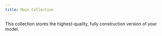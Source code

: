 ```yaml
---
title: Main Collection
---
```


This collection stores the highest-quality, fully construction version of your model.

<br><br/>